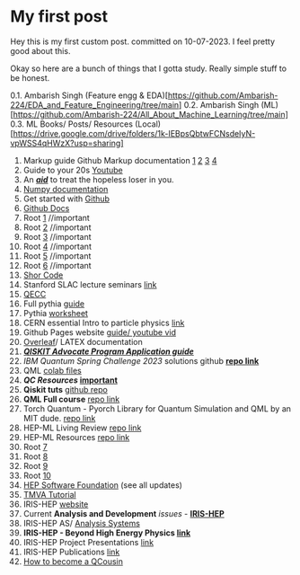 # My first post

Hey this is my first custom post. committed on 10-07-2023. I feel pretty good about this.

Okay so here are a bunch of things that I gotta study. Really simple stuff to be honest. 

0.1. Ambarish Singh (Feature engg & EDA)[https://github.com/Ambarish-224/EDA_and_Feature_Engineering/tree/main]
0.2. Ambarish Singh (ML)[https://github.com/Ambarish-224/All_About_Machine_Learning/tree/main]
0.3. ML Books/ Posts/ Resources (Local)[https://drive.google.com/drive/folders/1k-IEBpsQbtwFCNsdeIyN-vpWSS4qHWzX?usp=sharing]

1. Markup guide Github Markup documentation [1](https://docs.github.com/en/get-started/writing-on-github/getting-started-with-writing-and-formatting-on-github/basic-writing-and-formatting-syntax) [2](https://github.com/adam-p/markdown-here/wiki/Markdown-Cheatsheet) [3](https://github.github.com/gfm/) [4](https://docs.github.com/en/get-started/writing-on-github/working-with-advanced-formatting)
2. Guide to your 20s [Youtube](https://www.youtube.com/watch?v=kuEN1KbjjTE)
3. An [***aid***](https://www.youtube.com/watch?v=ObhXJ3Ivxtg&t=141s) to treat the hopeless loser in you.
4. [Numpy documentation](https://numpy.org/doc/stable/reference/routines.html)
5. Get started with [Github](https://docs.github.com/en/get-started)
6. [Github Docs](https://docs.github.com/en)
7. Root [1](https://root.cern.ch/root/htmldoc/guides/users-guide/ROOTUsersGuide.html)  //important
8. Root [2](https://root.cern.ch/root/htmldoc/guides/primer/ROOTPrimer.html)  //important
9. Root [3](https://www-f9.ijs.si/~eva/rootForBeginners/)  //important
10. Root [4](http://web.mit.edu/root_v6.12/ROOT-Primer.pdf)  //important
11. Root [5](http://physics.bu.edu/neppsr/2007/TALKS-2007/ROOT_Tutorial_Bose.pdf)  //important
12. Root [6](https://root.cern/doc/master/basic_8C.html)  //important
13. [Shor Code](https://www.slac.stanford.edu/slac/sass/talks/frederico_6-30-2010.pdf)
14. Stanford SLAC lecture seminars [link](https://www.slac.stanford.edu/slac/sass/archive.html)
15. [QECC](https://en.wikipedia.org/wiki/Quantum_error_correction)
16. Full pythia [guide](https://pythia.org/download/pdf/pythia8300.pdf)
17. Pythia [worksheet](https://pythia.org/download/pdf/worksheet8200.pdf)
18. CERN essential Intro to particle physics [link](https://indico.cern.ch/event/447008/contributions/1953687/attachments/1184942/1717323/ParticlePhysicsFOR_TEACHERS.pdf)
19. Github Pages website [guide/ youtube vid](https://www.youtube.com/watch?v=qZsgPgGdOzQ)
20. [Overleaf](https://www.overleaf.com/learn)/ LATEX documentation
21. [***QISKIT Advocate Program Application guide***](https://github.com/ronitinvecc/application-guide)
22. _IBM Quantum Spring Challenge 2023_ solutions github [**repo link**](https://github.com/ronitinvecc/ibm-quantum-challenge-spring-2023)
23. QML [colab files](https://github.com/ronitinvecc/Learn-Quantum-Machine-Learning)
24. **_QC Resources_ [important](https://github.com/ronitinvecc/Quantum-Computing-Collection-Of-Resources)**
25. **Qiskit tuts** [github repo](https://github.com/ronitinvecc/qiskit-tutorials/tree/master/tutorials)
26. **QML Full course** [repo link](https://github.com/ronitinvecc/Quantum-Machine-Learning)
27. Torch Quantum - Pyorch Library for Quantum Simulation and QML by an MIT dude. [repo link](https://github.com/ronitinvecc/torchquantum/)
28. HEP-ML Living Review [repo link](https://github.com/ronitinvecc/HEPML-LivingReview)
29. HEP-ML Resources [repo link](https://github.com/ronitinvecc/HEP-ML-Resources)
30. Root [7](https://agnieszkamucha.github.io/ParticlePhysics/Files/Tutorial-ROOT.pdf)
31. Root [8](https://indico.lip.pt/event/239/sessions/72/attachments/429/519/Root_v2.pdf)
32. Root [9](http://arpg-serv.ing2.uniroma1.it/twiki/pub/Main/TutorialRoot/SessionI.pdf)
33. Root [10](http://pprc.qmul.ac.uk/~bona/ulpg/unix-root/lecture5-6.pdf)
34. [HEP Software Foundation](https://hepsoftwarefoundation.org/) (see all updates)
35. [TMVA Tutorial](https://github.com/ronitinvecc/tmva-tutorial)
36. IRIS-HEP [website](https://iris-hep.org/grand-challenges.html)
37. Current **Analysis and Development** _issues_ - **[IRIS-HEP](https://www.youtube.com/watch?v=nDpk0tYOVlc)**
38. IRIS-HEP AS/ [Analysis Systems](https://iris-hep.org/as.html)
39. **IRIS-HEP - Beyond High Energy Physics [link](https://iris-hep.org/impact-beyond-hep.html)**
40. IRIS-HEP Project Presentations [link](https://iris-hep.org/presentations/bymonth)
41. IRIS-HEP Publications [link](https://iris-hep.org/publications/all)
42. [How to become a QCousin](https://qworld.net/wp-content/uploads/2021/03/Guidelines-for-QCousins-25.03.2021.pdf)
